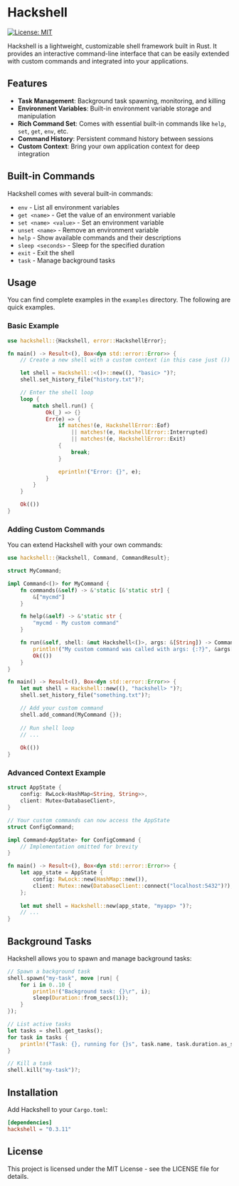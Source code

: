 # Hackshell

[![License: MIT](https://img.shields.io/badge/License-MIT-blue.svg)](https://opensource.org/licenses/MIT)

Hackshell is a lightweight, customizable shell framework built in Rust. It provides an interactive command-line interface that can be easily extended with custom commands and integrated into your applications.

## Features

- **Task Management**: Background task spawning, monitoring, and killing
- **Environment Variables**: Built-in environment variable storage and manipulation
- **Rich Command Set**: Comes with essential built-in commands like `help`, `set`, `get`, `env`, etc.
- **Command History**: Persistent command history between sessions
- **Custom Context**: Bring your own application context for deep integration

## Built-in Commands

Hackshell comes with several built-in commands:

- `env` - List all environment variables
- `get <name>` - Get the value of an environment variable
- `set <name> <value>` - Set an environment variable
- `unset <name>` - Remove an environment variable
- `help` - Show available commands and their descriptions
- `sleep <seconds>` - Sleep for the specified duration
- `exit` - Exit the shell
- `task` - Manage background tasks

## Usage

You can find complete examples in the `examples` directory. The following are quick examples.

### Basic Example

```rust
use hackshell::{Hackshell, error::HackshellError};

fn main() -> Result<(), Box<dyn std::error::Error>> {
    // Create a new shell with a custom context (in this case just ())

    let shell = Hackshell::<()>::new((), "basic> ")?;
    shell.set_history_file("history.txt")?;

    // Enter the shell loop
    loop {
        match shell.run() {
            Ok(_) => {}
            Err(e) => {
                if matches!(e, HackshellError::Eof)
                    || matches!(e, HackshellError::Interrupted)
                    || matches!(e, HackshellError::Exit)
                {
                    break;
                }

                eprintln!("Error: {}", e);
            }
        }
    }

    Ok(())
}
```

### Adding Custom Commands

You can extend Hackshell with your own commands:

```rust
use hackshell::{Hackshell, Command, CommandResult};

struct MyCommand;

impl Command<()> for MyCommand {
    fn commands(&self) -> &'static [&'static str] {
        &["mycmd"]
    }

    fn help(&self) -> &'static str {
        "mycmd - My custom command"
    }

    fn run(&self, shell: &mut Hackshell<()>, args: &[String]) -> CommandResult {
        println!("My custom command was called with args: {:?}", &args[1..]);
        Ok(())
    }
}

fn main() -> Result<(), Box<dyn std::error::Error>> {
    let mut shell = Hackshell::new((), "hackshell> ")?;
    shell.set_history_file("something.txt")?;

    // Add your custom command
    shell.add_command(MyCommand {});
    
    // Run shell loop
    // ...
    
    Ok(())
}
```

### Advanced Context Example

```rust
struct AppState {
    config: RwLock<HashMap<String, String>>,
    client: Mutex<DatabaseClient>,
}

// Your custom commands can now access the AppState
struct ConfigCommand;

impl Command<AppState> for ConfigCommand {
    // Implementation omitted for brevity
}

fn main() -> Result<(), Box<dyn std::error::Error>> {
    let app_state = AppState {
        config: RwLock::new(HashMap::new()),
        client: Mutex::new(DatabaseClient::connect("localhost:5432")?),
    };
    
    let mut shell = Hackshell::new(app_state, "myapp> ")?;
    // ...
}
```

## Background Tasks

Hackshell allows you to spawn and manage background tasks:

```rust
// Spawn a background task
shell.spawn("my-task", move |run| {
    for i in 0..10 {
        println!("Background task: {}\r", i);
        sleep(Duration::from_secs(1));
    }
});

// List active tasks
let tasks = shell.get_tasks();
for task in tasks {
    println!("Task: {}, running for {}s", task.name, task.duration.as_secs());
}

// Kill a task
shell.kill("my-task")?;
```

## Installation

Add Hackshell to your `Cargo.toml`:

```toml
[dependencies]
hackshell = "0.3.11"
```

## License

This project is licensed under the MIT License - see the LICENSE file for details.
